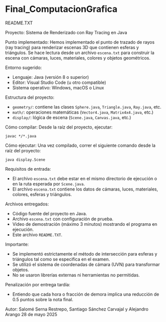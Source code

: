 # Final_ComputacionGrafica

README.TXT

Proyecto: Sistema de Renderizado con Ray Tracing en Java

Punto implementado:
Hemos implementado el punto de trazado de rayos (ray tracing) para renderizar escenas 3D que contienen esferas y triángulos. Se hace lectura desde un archivo `escena.txt` para construir la escena con cámaras, luces, materiales, colores y objetos geométricos.

Entorno sugerido:
- Lenguaje: Java (versión 8 o superior)
- Editor: Visual Studio Code (u otro compatible)
- Sistema operativo: Windows, macOS o Linux

Estructura del proyecto:
- `geometry/`: contiene las clases `Sphere.java`, `Triangle.java`, `Ray.java`, etc.
- `math/`: operaciones matemáticas (`Vector4.java`, `Matrix4x4.java`, etc.)
- `display/`: lógica de escena (`Scene.java`, `Canvas.java`, etc.)

Cómo compilar:
Desde la raíz del proyecto, ejecutar:

    javac */*.java

Cómo ejecutar:
Una vez compilado, correr el siguiente comando desde la raíz del proyecto:

    java display.Scene

Requisitos de entrada:
- El archivo `escena.txt` debe estar en el mismo directorio de ejecución o en la ruta esperada por `Scene.java`.
- El archivo `escena.txt` contiene los datos de cámaras, luces, materiales, colores, esferas y triángulos.

Archivos entregados:
- Código fuente del proyecto en Java.
- Archivo `escena.txt` con configuración de prueba.
- Video de demostración (máximo 3 minutos) mostrando el programa en ejecución.
- Este archivo `README.TXT`.

Importante:
- Se implementó estrictamente el método de intersección para esferas y triángulos tal como se especifica en el examen.
- Se utilizó el sistema de coordenadas de cámara (UVN) para transformar objetos.
- No se usaron librerías externas ni herramientas no permitidas.

Penalización por entrega tardía:
- Entiendo que cada hora o fracción de demora implica una reducción de 0.5 puntos sobre la nota final.

Autor:
Salomé Serna Restrepo, Santiago Sánchez Carvajal y Alejandro Arango
28 de mayo 2025
